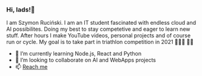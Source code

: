 ### Hi, lads!👋
I am Szymon Ruciński. I am an IT student fascinated with endless cloud and AI possibilites. Doing my best to stay competetive and eager to learn new stuff. After hours I make YouTube videos, personal projects and of course run or cycle. My goal is to take part in triathlon competition in 2021 🥈🏃‍♂️ 🚴‍♀️

- 🌱 I’m currently learning Node.js, React and Python
- 👯 I’m looking to collaborate on AI and WebApps projects
- 📫 [Reach me](https://www.szymonrucinski.pl)
